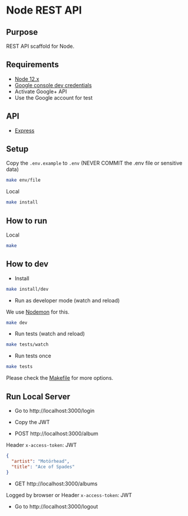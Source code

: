 # Node REST API

## Purpose

REST API scaffold for Node.

## Requirements

- [Node 12.x](https://nodejs.org/en/download/)
- [Google console dev credentials](https://console.developers.google.com/)
- Activate Google+ API
- Use the Google account for test

## API

- [Express](https://expressjs.com/)

## Setup

Copy the `.env.example` to `.env` (NEVER COMMIT the .env file or sensitive data)

```bash
make env/file
```

Local

```bash
make install
```

## How to run

Local

```bash
make
```

## How to dev

- Install

```bash
make install/dev
```

- Run as developer mode (watch and reload)

We use [Nodemon](https://nodemon.io/) for this.

```bash
make dev
```

- Run tests (watch and reload)

```bash
make tests/watch
```

- Run tests once

```bash
make tests
```

Please check the [Makefile](./Makefile) for more options.

## Run Local Server

- Go to http://localhost:3000/login

- Copy the JWT

- POST http://localhost:3000/album

Header `x-access-token`: JWT

```json
{
  "artist": "Motörhead",
  "title": "Ace of Spades"
}
```

- GET http://localhost:3000/albums

Logged by browser or Header `x-access-token`: JWT

- Go to http://localhost:3000/logout
